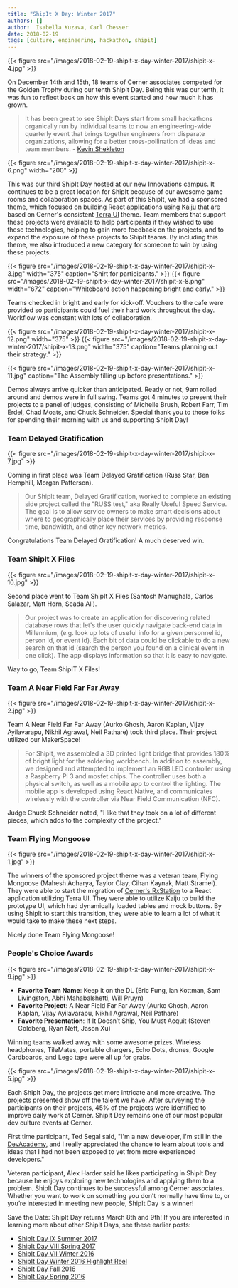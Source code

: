 ```yaml
---
title: "ShipIt X Day: Winter 2017"
authors: []
author:  Isabella Kuzava, Carl Chesser
date: 2018-02-19
tags: [culture, engineering, hackathon, shipit]
---
```


{{< figure src="/images/2018-02-19-shipit-x-day-winter-2017/shipit-x-4.jpg" >}}

On December 14th and 15th, 18 teams of Cerner associates competed for the Golden Trophy during our tenth ShipIt Day. Being this was our tenth, it was fun to reflect back on how this event started and how much it has grown.

> It has been great to see ShipIt Days start from small hackathons organically run by individual teams to now an engineering-wide quarterly event that brings together engineers from disparate organizations, allowing for a better cross-pollination of ideas and team members. - [Kevin Shekleton](https://twitter.com/kpshek)

<!-- TODO: This should be an arrange/media type too fit original styling -->
{{< figure src="/images/2018-02-19-shipit-x-day-winter-2017/shipit-x-6.png" width="200" >}}

This was our third ShipIt Day hosted at our new Innovations campus. It continues to be a great location for ShipIt because of our awesome game rooms and collaboration spaces. As part of this ShipIt, we had a sponsored theme, which focused on building React applications using [Kaiju](https://github.com/cerner/kaiju) that are based on Cerner's consistent [Terra UI](http://terra-ui.herokuapp.com/home) theme. Team members that support these projects were available to help participants if they wished to use these technologies, helping to gain more feedback on the projects, and to expand the exposure of these projects to ShipIt teams. By including this theme, we also introduced a new category for someone to win by using these projects.

{{< figure src="/images/2018-02-19-shipit-x-day-winter-2017/shipit-x-3.jpg" width="375" caption="Shirt for participants." >}}
{{< figure src="/images/2018-02-19-shipit-x-day-winter-2017/shipit-x-8.png" width="672" caption="Whiteboard action happening bright and early." >}}

Teams checked in bright and early for kick-off.  Vouchers to the cafe were provided so participants could fuel their hard work throughout the day. Workflow was constant with lots of collaboration.

<!-- TODO: Figure out a good way too align 2 images with 1 caption -->
{{< figure src="/images/2018-02-19-shipit-x-day-winter-2017/shipit-x-12.png" width="375" >}}
{{< figure src="/images/2018-02-19-shipit-x-day-winter-2017/shipit-x-13.png" width="375" caption="Teams planning out their strategy." >}}

{{< figure src="/images/2018-02-19-shipit-x-day-winter-2017/shipit-x-11.jpg" caption="The Assembly filling up before presentations." >}}

Demos always arrive quicker than anticipated. Ready or not, 9am rolled around and demos were in full swing. Teams got 4 minutes to present their projects to a panel of judges, consisting of Michelle Brush, Robert Farr, Tim Erdel, Chad Moats, and Chuck Schneider.  Special thank you to those folks for spending their morning with us and supporting ShipIt Day!

### Team Delayed Gratification

{{< figure src="/images/2018-02-19-shipit-x-day-winter-2017/shipit-x-7.jpg" >}}

Coming in first place was Team Delayed Gratification (Russ Star, Ben Hemphill, Morgan Patterson).

> Our ShipIt team, Delayed Gratification, worked to complete  an existing side project called the "RUSS test," aka Really Useful Speed Service. The goal is to allow service owners to make smart decisions about where to  geographically place their services by providing response time, bandwidth, and other key network metrics.

Congratulations Team Delayed Gratification! A much deserved win.

### Team ShipIt X Files

{{< figure src="/images/2018-02-19-shipit-x-day-winter-2017/shipit-x-10.jpg" >}}

Second place went to Team ShipIt X Files (Santosh Manughala, Carlos Salazar, Matt Horn, Seada Ali).

> Our project was to create an application for discovering related database rows that let's the user quickly navigate back-end data in Millennium, (e.g. look up lots of useful info for a given personnel id, person id, or event id). Each bit of data could be clickable to do a new search on that id (search the person you found on a clinical event in one click). The app displays information so that it is easy to navigate.

Way to go, Team ShipIT X Files!

### Team A Near Field Far Far Away

{{< figure src="/images/2018-02-19-shipit-x-day-winter-2017/shipit-x-2.jpg" >}}

Team A Near Field Far Far Away (Aurko Ghosh, Aaron Kaplan, Vijay Ayilavarapu, Nikhil Agrawal, Neil Pathare) took third place. Their project utilized our MakerSpace!

> For ShipIt, we assembled a 3D printed light bridge that provides 180% of bright light for the soldering workbench. In addition to assembly, we designed and attempted to implement an RGB LED controller using a Raspberry Pi 3 and mosfet chips. The controller uses both a physical switch, as well as a mobile app to control the lighting. The mobile app is developed using React Native, and communicates wirelessly with the controller via Near Field Communication (NFC).

Judge Chuck Schneider noted, "I like that they took on a lot of different pieces, which adds to the complexity of the project."

### Team Flying Mongoose

{{< figure src="/images/2018-02-19-shipit-x-day-winter-2017/shipit-x-1.jpg" >}}

The winners of the sponsored project theme was a veteran team, Flying Mongoose (Mahesh Acharya, Taylor Clay, Cihan Kaynak, Matt Stramel). They were able to start the migration of [Cerner's RxStation](https://www.cerner.com/solutions/automated-dispensing-cabinet) to a React application utilizing Terra UI. They were able to utilize Kaiju to build the prototype UI, which had dynamically loaded tables and mock buttons. By using ShipIt to start this transition, they were able to learn a lot of what it would take to make these next steps.

Nicely done Team Flying Mongoose!

### People's Choice Awards

{{< figure src="/images/2018-02-19-shipit-x-day-winter-2017/shipit-x-9.jpg" >}}

* **Favorite Team Name**: Keep it on the DL (Eric Fung, Ian Kottman, Sam Livingston, Abhi Mahabalshetti, Will Pruyn)
* **Favorite Project**: A Near Field Far Far Away (Aurko Ghosh, Aaron Kaplan, Vijay Ayilavarapu, Nikhil Agrawal, Neil Pathare)
* **Favorite Presentation**: If It Doesn’t Ship, You Must Acquit (Steven Goldberg, Ryan Neff, Jason Xu)

Winning teams walked away with some awesome prizes. Wireless headphones, TileMates, portable chargers, Echo Dots, drones, Google Cardboards, and Lego tape were all up for grabs.

{{< figure src="/images/2018-02-19-shipit-x-day-winter-2017/shipit-x-5.jpg" >}}

Each ShipIt Day, the projects get more intricate and more creative. The projects presented show off the talent we have. After surveying the participants on their projects, 45% of the projects were identified to improve daily work at Cerner. ShipIt Day remains one of our most popular dev culture events at Cerner.

First time participant, Ted Segal said, "I'm a new developer, I'm still in the [DevAcademy](http://engineering.cerner.com/2013/08/devacademy/), and I really appreciated the chance to learn about tools and ideas that I had not been exposed to yet from more experienced developers."

Veteran participant, Alex Harder said he likes participating in ShipIt Day because he enjoys exploring new technologies and applying them to a problem. ShipIt Day continues to be successful among Cerner associates. Whether you want to work on something you don’t normally have time to, or you’re interested in meeting new people, ShipIt Day is a winner!

Save the Date: ShipIt Day returns March 8th and 9th! If you are interested in learning more about other ShipIt Days, see these earlier posts:

* [ShipIt Day IX Summer 2017](http://engineering.cerner.com/blog/shipit-ix-day-summer-2017/)
* [ShipIt Day VIII Spring 2017](http://engineering.cerner.com/blog/shipit-day-viii-spring-2017/)
* [ShipIt Day VII Winter 2016](http://engineering.cerner.com/blog/shipit-vii-day-winter-2016/)
* [ShipIt Day Winter 2016 Highlight Reel](https://www.youtube.com/watch?v=iqTp0dmLgUk)
* [ShipIt Day Fall 2016](http://engineering.cerner.com/blog/fall-2016-shipit-day/)
* [ShipIt Day Spring 2016](http://engineering.cerner.com/blog/spring-2016-shipit-day/)
